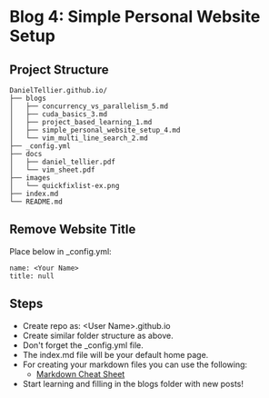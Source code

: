 # Blog 4: Simple Personal Website Setup

## Project Structure
```shell
DanielTellier.github.io/
├── blogs
│   ├── concurrency_vs_parallelism_5.md
│   ├── cuda_basics_3.md
│   ├── project_based_learning_1.md
│   ├── simple_personal_website_setup_4.md
│   └── vim_multi_line_search_2.md
├── _config.yml
├── docs
│   ├── daniel_tellier.pdf
│   └── vim_sheet.pdf
├── images
│   └── quickfixlist-ex.png
├── index.md
└── README.md
```

## Remove Website Title
Place below in \_config.yml:
```shell
name: <Your Name>
title: null
```

## Steps
- Create repo as:
\<User Name\>.github.io
- Create similar folder structure as above.
- Don't forget the \_config.yml file.
- The index.md file will be your default home page.
- For creating your markdown files you can use the following:
    - [Markdown Cheat Sheet](https://www.markdownguide.org/cheat-sheet/)
- Start learning and filling in the blogs folder with new posts!

